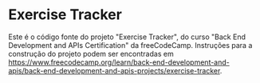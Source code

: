 # Exercise Tracker

Este é o código fonte do projeto "Exercise Tracker", do curso "Back End Development and APIs Certification" da freeCodeCamp. Instruções para a construção do projeto podem ser encontradas em https://www.freecodecamp.org/learn/back-end-development-and-apis/back-end-development-and-apis-projects/exercise-tracker.
